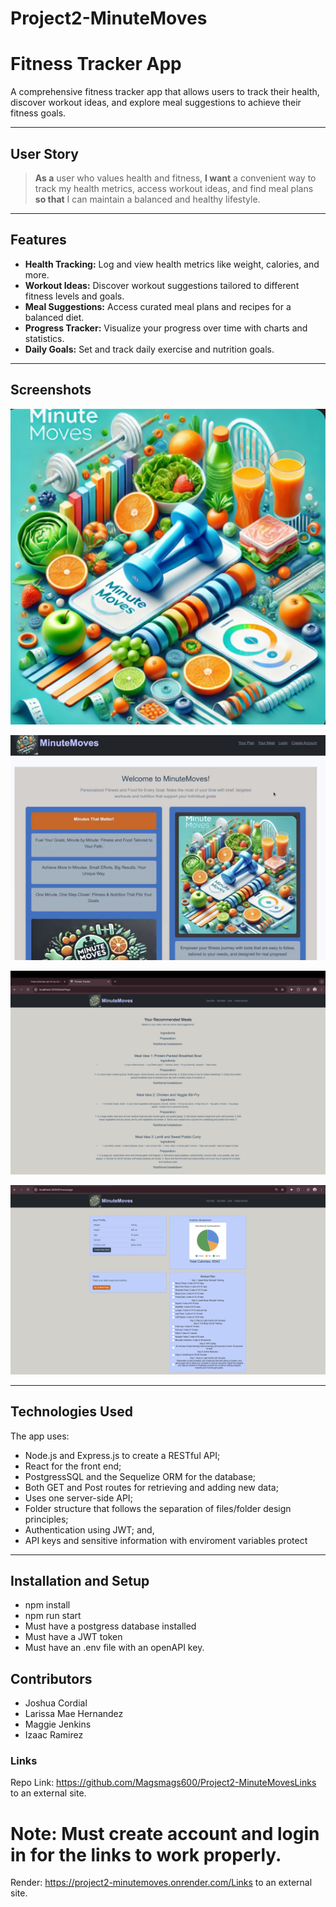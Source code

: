 # Project2-MinuteMoves
# Fitness Tracker App

A comprehensive fitness tracker app that allows users to track their health, discover workout ideas, and explore meal suggestions to achieve their fitness goals.

---

## User Story

> **As a** user who values health and fitness, **I want** a convenient way to track my health metrics, access workout ideas, and find meal plans **so that** I can maintain a balanced and healthy lifestyle.

---

## Features

- **Health Tracking:** Log and view health metrics like weight, calories, and more.
- **Workout Ideas:** Discover workout suggestions tailored to different fitness levels and goals.
- **Meal Suggestions:** Access curated meal plans and recipes for a balanced diet.
- **Progress Tracker:** Visualize your progress over time with charts and statistics.
- **Daily Goals:** Set and track daily exercise and nutrition goals.

---

## Screenshots

![alt text](client\src\assets\MinuteMovesColorful.png)

![alt text](client\src\assets\Screenshotminutemoves.png)

![alt text](client\src\assets\MealPageScreenshot.png)

![alt text](client\src\assets\FitnessScreenshot.png)



---

## Technologies Used

The app uses: 
- Node.js and Express.js to create a RESTful API;
- React for the front end;
- PostgressSQL and the Sequelize ORM for the database;
- Both GET and Post routes for retrieving and adding new data;
- Uses one server-side API;
- Folder structure that follows the separation of files/folder design principles;
- Authentication using JWT; and,
- API keys and sensitive information with enviroment variables protect
---

## Installation and Setup
- npm install
- npm run start
- Must have a postgress database installed
- Must have a JWT token
- Must have an .env file with an openAPI key. 

## Contributors
- Joshua Cordial
- Larissa Mae Hernandez
- Maggie Jenkins
- Izaac Ramirez



### Links

Repo Link: https://github.com/Magsmags600/Project2-MinuteMovesLinks to an external site.


# Note: Must create account and login in for the links to work properly. 
Render: https://project2-minutemoves.onrender.com/Links to an external site.

 